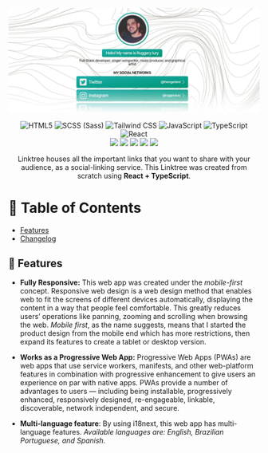 <p align=center>
<img src='./placeholder.webp' width=640>
</p>

<div align=center>
<img  src='https://xesque.rocketseat.dev/platform/tech/html5.svg' width='24px'  title='HTML5'/>  <img  src='https://camo.githubusercontent.com/3a61a49321fba37513904864aee93be1873b05f2cb84b9c13a5dfbb534ac17fa/68747470733a2f2f6564656e742e6769746875622e696f2f537570657254696e7949636f6e732f696d616765732f7376672f736173732e737667'  width='24px' title='SCSS (Sass)'/> <img  src='https://xesque.rocketseat.dev/platform/tech/tailwind.svg'  width='24px' title='Tailwind CSS'/> <img  src='https://xesque.rocketseat.dev/platform/tech/javascript.svg'  width='24px' title='JavaScript'/>  <img  src='https://xesque.rocketseat.dev/platform/tech/typescript.svg'  width='24px' title='TypeScript'/>  <img  src='https://xesque.rocketseat.dev/platform/tech/reactjs.svg'  width='24px' title='React'/>
</div>

<div align=center>
<img src='https://img.shields.io/github/last-commit/ruggeryiury/my-linktree?color=%23DDD&style=for-the-badge' />
<img src='https://img.shields.io/github/repo-size/ruggeryiury/my-linktree?style=for-the-badge' />
<img src='https://img.shields.io/github/issues/ruggeryiury/my-linktree?style=for-the-badge' />
<img src='https://img.shields.io/github/package-json/v/ruggeryiury/my-linktree?style=for-the-badge' />
<img src='https://img.shields.io/github/license/ruggeryiury/my-linktree?style=for-the-badge' />
</div>

<p align=center>Linktree houses all the important links that you want to share with your audience, as a social-linking service. This Linktree was created from scratch using <strong>React + TypeScript</strong>.</p>

# 💠 Table of Contents

- [Features](#-features)
- [Changelog](https://github.com/ruggeryiury/my-linktree/blob/master/CHANGELOG.md)

## 🚀 Features

- **Fully Responsive:** This web app was created under the _mobile-first_ concept. Responsive web design is a web design method that enables web to fit the screens of different devices automatically, displaying the content in a way that people feel comfortable. This greatly reduces users’ operations like panning, zooming and scrolling when browsing the web. _Mobile first_, as the name suggests, means that I started the product design from the mobile end which has more restrictions, then expand its features to create a tablet or desktop version.

- **Works as a Progressive Web App:** Progressive Web Apps (PWAs) are web apps that use service workers, manifests, and other web-platform features in combination with progressive enhancement to give users an experience on par with native apps. PWAs provide a number of advantages to users — including being installable, progressively enhanced, responsively designed, re-engageable, linkable, discoverable, network independent, and secure.

- **Multi-language feature**: By using i18next, this web app has multi-language features. _Available languages are: English, Brazilian Portuguese, and Spanish._
